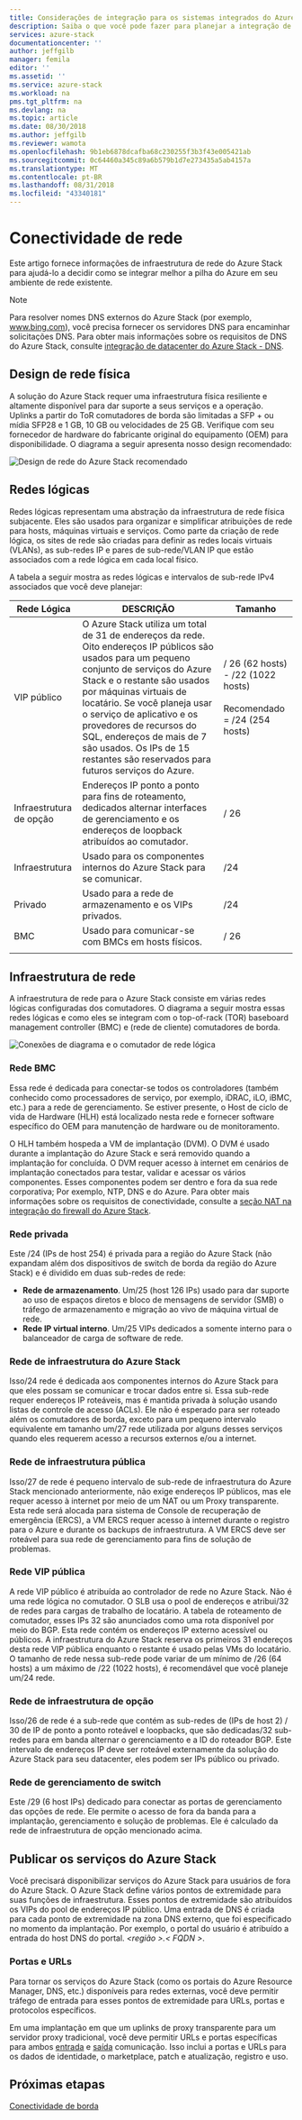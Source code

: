```yaml
---
title: Considerações de integração para os sistemas integrados do Azure Stack de rede | Microsoft Docs
description: Saiba o que você pode fazer para planejar a integração de rede de datacenter com vários nós do Azure Stack.
services: azure-stack
documentationcenter: ''
author: jeffgilb
manager: femila
editor: ''
ms.assetid: ''
ms.service: azure-stack
ms.workload: na
pms.tgt_pltfrm: na
ms.devlang: na
ms.topic: article
ms.date: 08/30/2018
ms.author: jeffgilb
ms.reviewer: wamota
ms.openlocfilehash: 9b1eb6878dcafba68c230255f3b3f43e005421ab
ms.sourcegitcommit: 0c64460a345c89a6b579b1d7e273435a5ab4157a
ms.translationtype: MT
ms.contentlocale: pt-BR
ms.lasthandoff: 08/31/2018
ms.locfileid: "43340181"
---
```

# <a name="network-connectivity"></a>Conectividade de rede
Este artigo fornece informações de infraestrutura de rede do Azure Stack para ajudá-lo a decidir como se integrar melhor a pilha do Azure em seu ambiente de rede existente. 

> [!NOTE]
> Para resolver nomes DNS externos do Azure Stack (por exemplo, www.bing.com), você precisa fornecer os servidores DNS para encaminhar solicitações DNS. Para obter mais informações sobre os requisitos de DNS do Azure Stack, consulte [integração de datacenter do Azure Stack - DNS](azure-stack-integrate-dns.md).

## <a name="physical-network-design"></a>Design de rede física
A solução do Azure Stack requer uma infraestrutura física resiliente e altamente disponível para dar suporte a seus serviços e a operação. Uplinks a partir do ToR comutadores de borda são limitadas a SFP + ou mídia SFP28 e 1 GB, 10 GB ou velocidades de 25 GB. Verifique com seu fornecedor de hardware do fabricante original do equipamento (OEM) para disponibilidade. O diagrama a seguir apresenta nosso design recomendado:

![Design de rede do Azure Stack recomendado](media/azure-stack-network/recommended-design.png)


## <a name="logical-networks"></a>Redes lógicas
Redes lógicas representam uma abstração da infraestrutura de rede física subjacente. Eles são usados para organizar e simplificar atribuições de rede para hosts, máquinas virtuais e serviços. Como parte da criação de rede lógica, os sites de rede são criadas para definir as redes locais virtuais (VLANs), as sub-redes IP e pares de sub-rede/VLAN IP que estão associados com a rede lógica em cada local físico.

A tabela a seguir mostra as redes lógicas e intervalos de sub-rede IPv4 associados que você deve planejar:

| Rede Lógica | DESCRIÇÃO | Tamanho | 
| -------- | ------------- | ------------ | 
| VIP público | O Azure Stack utiliza um total de 31 de endereços da rede. Oito endereços IP públicos são usados para um pequeno conjunto de serviços do Azure Stack e o restante são usados por máquinas virtuais de locatário. Se você planeja usar o serviço de aplicativo e os provedores de recursos do SQL, endereços de mais de 7 são usados. Os IPs de 15 restantes são reservados para futuros serviços do Azure. | / 26 (62 hosts) - /22 (1022 hosts)<br><br>Recomendado = /24 (254 hosts) | 
| Infraestrutura de opção | Endereços IP ponto a ponto para fins de roteamento, dedicados alternar interfaces de gerenciamento e os endereços de loopback atribuídos ao comutador. | / 26 | 
| Infraestrutura | Usado para os componentes internos do Azure Stack para se comunicar. | /24 |
| Privado | Usado para a rede de armazenamento e os VIPs privados. | /24 | 
| BMC | Usado para comunicar-se com BMCs em hosts físicos. | / 26 | 
| | | |

## <a name="network-infrastructure"></a>Infraestrutura de rede
A infraestrutura de rede para o Azure Stack consiste em várias redes lógicas configuradas dos comutadores. O diagrama a seguir mostra essas redes lógicas e como eles se integram com o top-of-rack (TOR) baseboard management controller (BMC) e (rede de cliente) comutadores de borda.

![Conexões de diagrama e o comutador de rede lógica](media/azure-stack-network/NetworkDiagram.png)

### <a name="bmc-network"></a>Rede BMC
Essa rede é dedicada para conectar-se todos os controladores (também conhecido como processadores de serviço, por exemplo, iDRAC, iLO, iBMC, etc.) para a rede de gerenciamento. Se estiver presente, o Host de ciclo de vida de Hardware (HLH) está localizado nesta rede e fornecer software específico do OEM para manutenção de hardware ou de monitoramento. 

O HLH também hospeda a VM de implantação (DVM). O DVM é usado durante a implantação do Azure Stack e será removido quando a implantação for concluída. O DVM requer acesso à internet em cenários de implantação conectados para testar, validar e acessar os vários componentes. Esses componentes podem ser dentro e fora da sua rede corporativa; Por exemplo, NTP, DNS e do Azure. Para obter mais informações sobre os requisitos de conectividade, consulte a [seção NAT na integração do firewall do Azure Stack](azure-stack-firewall.md#network-address-translation). 

### <a name="private-network"></a>Rede privada
Este /24 (IPs de host 254) é privada para a região do Azure Stack (não expandam além dos dispositivos de switch de borda da região do Azure Stack) e é dividido em duas sub-redes de rede:

- **Rede de armazenamento**. Um/25 (host 126 IPs) usado para dar suporte ao uso de espaços diretos e bloco de mensagens de servidor (SMB) o tráfego de armazenamento e migração ao vivo de máquina virtual de rede. 
- **Rede IP virtual interno**. Um/25 VIPs dedicados a somente interno para o balanceador de carga de software de rede.

### <a name="azure-stack-infrastructure-network"></a>Rede de infraestrutura do Azure Stack
Isso/24 rede é dedicada aos componentes internos do Azure Stack para que eles possam se comunicar e trocar dados entre si. Essa sub-rede requer endereços IP roteáveis, mas é mantida privada à solução usando listas de controle de acesso (ACLs). Ele não é esperado para ser roteado além os comutadores de borda, exceto para um pequeno intervalo equivalente em tamanho um/27 rede utilizada por alguns desses serviços quando eles requerem acesso a recursos externos e/ou a internet. 

### <a name="public-infrastructure-network"></a>Rede de infraestrutura pública
Isso/27 de rede é pequeno intervalo de sub-rede de infraestrutura do Azure Stack mencionado anteriormente, não exige endereços IP públicos, mas ele requer acesso à internet por meio de um NAT ou um Proxy transparente. Esta rede será alocada para sistema de Console de recuperação de emergência (ERCS), a VM ERCS requer acesso à internet durante o registro para o Azure e durante os backups de infraestrutura. A VM ERCS deve ser roteável para sua rede de gerenciamento para fins de solução de problemas.

### <a name="public-vip-network"></a>Rede VIP pública
A rede VIP público é atribuída ao controlador de rede no Azure Stack. Não é uma rede lógica no comutador. O SLB usa o pool de endereços e atribui/32 de redes para cargas de trabalho de locatário. A tabela de roteamento de comutador, esses IPs 32 são anunciados como uma rota disponível por meio do BGP. Esta rede contém os endereços IP externo acessível ou públicos. A infraestrutura do Azure Stack reserva os primeiros 31 endereços desta rede VIP pública enquanto o restante é usado pelas VMs do locatário. O tamanho de rede nessa sub-rede pode variar de um mínimo de /26 (64 hosts) a um máximo de /22 (1022 hosts), é recomendável que você planeje um/24 rede.

### <a name="switch-infrastructure-network"></a>Rede de infraestrutura de opção
Isso/26 de rede é a sub-rede que contém as sub-redes de (IPs de host 2) / 30 de IP de ponto a ponto roteável e loopbacks, que são dedicadas/32 sub-redes para em banda alternar o gerenciamento e a ID do roteador BGP. Este intervalo de endereços IP deve ser roteável externamente da solução do Azure Stack para seu datacenter, eles podem ser IPs público ou privado.

### <a name="switch-management-network"></a>Rede de gerenciamento de switch
Este /29 (6 host IPs) dedicado para conectar as portas de gerenciamento das opções de rede. Ele permite o acesso de fora da banda para a implantação, gerenciamento e solução de problemas. Ele é calculado da rede de infraestrutura de opção mencionado acima.

## <a name="publish-azure-stack-services"></a>Publicar os serviços do Azure Stack
Você precisará disponibilizar serviços do Azure Stack para usuários de fora do Azure Stack. O Azure Stack define vários pontos de extremidade para suas funções de infraestrutura. Esses pontos de extremidade são atribuídos os VIPs do pool de endereços IP público. Uma entrada de DNS é criada para cada ponto de extremidade na zona DNS externo, que foi especificado no momento da implantação. Por exemplo, o portal do usuário é atribuído a entrada do host DNS do portal.  *&lt;região >.&lt; FQDN >*.

### <a name="ports-and-urls"></a>Portas e URLs
Para tornar os serviços do Azure Stack (como os portais do Azure Resource Manager, DNS, etc.) disponíveis para redes externas, você deve permitir tráfego de entrada para esses pontos de extremidade para URLs, portas e protocolos específicos.
 
Em uma implantação em que um uplinks de proxy transparente para um servidor proxy tradicional, você deve permitir URLs e portas específicas para ambos [entrada](https://docs.microsoft.com/azure/azure-stack/azure-stack-integrate-endpoints#ports-and-protocols-inbound) e [saída](https://docs.microsoft.com/azure/azure-stack/azure-stack-integrate-endpoints#ports-and-urls-outbound) comunicação. Isso inclui a portas e URLs para os dados de identidade, o marketplace, patch e atualização, registro e uso.

## <a name="next-steps"></a>Próximas etapas
[Conectividade de borda](azure-stack-border-connectivity.md)